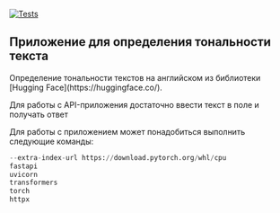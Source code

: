 [![Tests](https://github.com/tokarevsas31/ml_fastapi_tests/actions/workflows/python-app.yml/badge.svg)](https://github.com/tokarevsas31/ml_fastapi_tests/actions/workflows/python-app.yml)

## Приложение для определения тональности текста

<p>Определение тональности текстов на английском из библиотеки [Hugging Face](https://huggingface.co/).</p>

<p>Для работы с API-приложения достаточно ввести текст в поле и получать ответ</p>

Для работы с приложением может понадобиться выполнить следующие команды:
```python
--extra-index-url https://download.pytorch.org/whl/cpu
fastapi
uvicorn
transformers
torch
httpx
```
